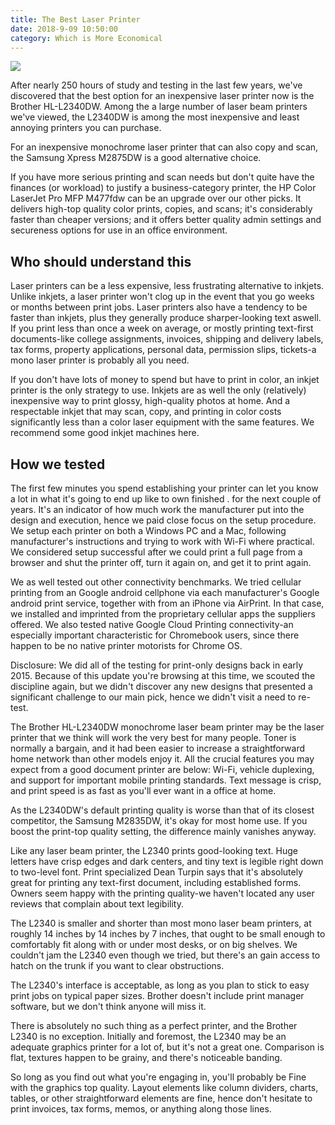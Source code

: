 ```yaml
---
title: The Best Laser Printer
date: 2018-9-09 10:50:00
category: Which is More Economical
---
```


![](/images/8.jpg)

After nearly 250 hours of study and testing in the last few years, we've discovered that the best option for an inexpensive laser printer now is the Brother HL-L2340DW. Among the a large number of laser beam printers we've viewed, the L2340DW is among the most inexpensive and least annoying printers you can purchase.

<!-- more -->

For an inexpensive monochrome laser printer that can also copy and scan, the Samsung Xpress M2875DW is a good alternative choice.

If you have more serious printing and scan needs but don't quite have the finances (or workload) to justify a business-category printer, the HP Color LaserJet Pro MFP M477fdw can be an upgrade over our other picks. It delivers high-top quality color prints, copies, and scans; it's considerably faster than cheaper versions; and it offers better quality admin settings and secureness options for use in an office environment.


## Who should understand this

Laser printers can be a less expensive, less frustrating alternative to inkjets. Unlike inkjets, a laser printer won't clog up in the event that you go weeks or months between print jobs. Laser printers also have a tendency to be faster than inkjets, plus they generally produce sharper-looking text aswell. If you print less than once a week on average, or mostly printing text-first documents-like college assignments, invoices, shipping and delivery labels, tax forms, property applications, personal data, permission slips, tickets-a mono laser printer is probably all you need.

If you don't have lots of money to spend but have to print in color, an inkjet printer is the only strategy to use. Inkjets are as well the only (relatively) inexpensive way to print glossy, high-quality photos at home. And a respectable inkjet that may scan, copy, and printing in color costs significantly less than a color laser equipment with the same features. We recommend some good inkjet machines here.

## How we tested

The first few minutes you spend establishing your printer can let you know a lot in what it's going to end up like to own finished . for the next couple of years. It's an indicator of how much work the manufacturer put into the design and execution, hence we paid close focus on the setup procedure. We setup each printer on both a Windows PC and a Mac, following manufacturer's instructions and trying to work with Wi-Fi where practical. We considered setup successful after we could print a full page from a browser and shut the printer off, turn it again on, and get it to print again.

We as well tested out other connectivity benchmarks. We tried cellular printing from an Google android cellphone via each manufacturer's Google android print service, together with from an iPhone via AirPrint. In that case, we installed and imprinted from the proprietary cellular apps the suppliers offered. We also tested native Google Cloud Printing connectivity-an especially important characteristic for Chromebook users, since there happen to be no native printer motorists for Chrome OS.

Disclosure: We did all of the testing for print-only designs back in early 2015. Because of this update you're browsing at this time, we scouted the discipline again, but we didn't discover any new designs that presented a significant challenge to our main pick, hence we didn't visit a need to re-test.

The Brother HL-L2340DW monochrome laser beam printer may be the laser printer that we think will work the very best for many people. Toner is normally a bargain, and it had been easier to increase a straightforward home network than other models enjoy it. All the crucial features you may expect from a good document printer are below: Wi-Fi, vehicle duplexing, and support for important mobile printing standards. Text message is crisp, and print speed is as fast as you'll ever want in a office at home.

As the L2340DW's default printing quality is worse than that of its closest competitor, the Samsung M2835DW, it's okay for most home use. If you boost the print-top quality setting, the difference mainly vanishes anyway.

Like any laser beam printer, the L2340 prints good-looking text. Huge letters have crisp edges and dark centers, and tiny text is legible right down to two-level font. Print specialized Dean Turpin says that it's absolutely great for printing any text-first document, including established forms. Owners seem happy with the printing quality-we haven't located any user reviews that complain about text legibility.

The L2340 is smaller and shorter than most mono laser beam printers, at roughly 14 inches by 14 inches by 7 inches, that ought to be small enough to comfortably fit along with or under most desks, or on big shelves. We couldn't jam the L2340 even though we tried, but there's an gain access to hatch on the trunk if you want to clear obstructions.

The L2340's interface is acceptable, as long as you plan to stick to easy print jobs on typical paper sizes. Brother doesn't include print manager software, but we don't think anyone will miss it.

There is absolutely no such thing as a perfect printer, and the Brother L2340 is no exception. Initially and foremost, the L2340 may be an adequate graphics printer for a lot of, but it's not a great one. Comparison is flat, textures happen to be grainy, and there's noticeable banding.

So long as you find out what you're engaging in, you'll probably be Fine with the graphics top quality. Layout elements like column dividers, charts, tables, or other straightforward elements are fine, hence don't hesitate to print invoices, tax forms, memos, or anything along those lines.